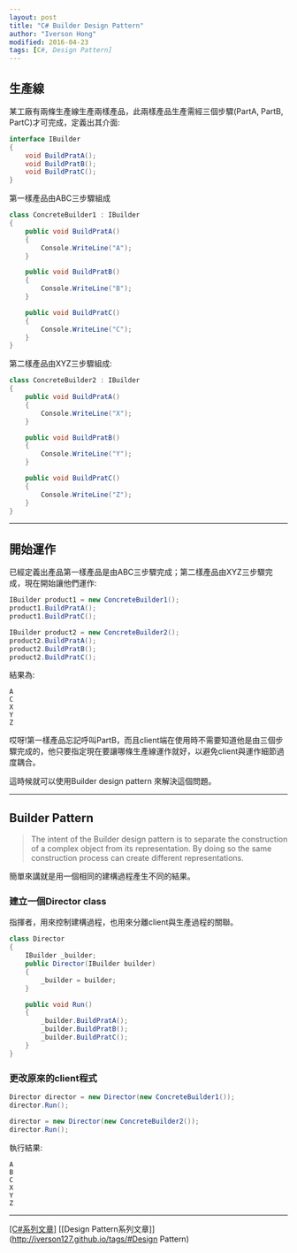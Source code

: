 ```yaml
---
layout: post
title: "C# Builder Design Pattern"
author: "Iverson Hong"
modified: 2016-04-23
tags: [C#, Design Pattern]
---
```


## 生產線 ##

某工廠有兩條生產線生產兩樣產品，此兩樣產品生產需經三個步驟(PartA, PartB, PartC)才可完成，定義出其介面:

~~~csharp
interface IBuilder 
{
    void BuildPratA();
    void BuildPratB();
    void BuildPratC();
}
~~~

第一樣產品由ABC三步驟組成

~~~csharp
class ConcreteBuilder1 : IBuilder
{
    public void BuildPratA()
    {
        Console.WriteLine("A");
    }

    public void BuildPratB()
    {
        Console.WriteLine("B");
    }

    public void BuildPratC()
    {
        Console.WriteLine("C");
    }
}
~~~

第二樣產品由XYZ三步驟組成:

~~~csharp
class ConcreteBuilder2 : IBuilder
{
    public void BuildPratA()
    {
        Console.WriteLine("X");
    }

    public void BuildPratB()
    {
        Console.WriteLine("Y");
    }

    public void BuildPratC()
    {
        Console.WriteLine("Z");
    }
}
~~~

----------

## 開始運作 ##

已經定義出產品第一樣產品是由ABC三步驟完成；第二樣產品由XYZ三步驟完成，現在開始讓他們運作:

~~~csharp
IBuilder product1 = new ConcreteBuilder1();
product1.BuildPratA();
product1.BuildPratC();

IBuilder product2 = new ConcreteBuilder2();
product2.BuildPratA();
product2.BuildPratB();
product2.BuildPratC();
~~~

結果為:

    A
    C
    X
    Y
    Z

哎呀!第一樣產品忘記呼叫PartB，而且client端在使用時不需要知道他是由三個步驟完成的，他只要指定現在要讓哪條生產線運作就好，以避免client與運作細節過度耦合。

這時候就可以使用Builder design pattern 來解決這個問題。

----------

## Builder Pattern ##

> The intent of the Builder design pattern is to separate the construction of a complex object from its representation. By doing so the same construction process can create different representations.

簡單來講就是用一個相同的建構過程產生不同的結果。

### 建立一個Director class ###

指揮者，用來控制建構過程，也用來分離client與生產過程的關聯。

~~~csharp
class Director
{
    IBuilder _builder;
    public Director(IBuilder builder)
    {
        _builder = builder;
    }

    public void Run()
    {
        _builder.BuildPratA();
        _builder.BuildPratB();
        _builder.BuildPratC();
    }
}
~~~

### 更改原來的client程式 ###

~~~csharp
Director director = new Director(new ConcreteBuilder1());
director.Run();

director = new Director(new ConcreteBuilder2());
director.Run();
~~~

執行結果:

    A
    B
    C
    X
    Y
    Z
    
----------

[[C#系列文章]](http://iverson127.github.io/tags/#C#) [[Design Pattern系列文章]](http://iverson127.github.io/tags/#Design Pattern)
